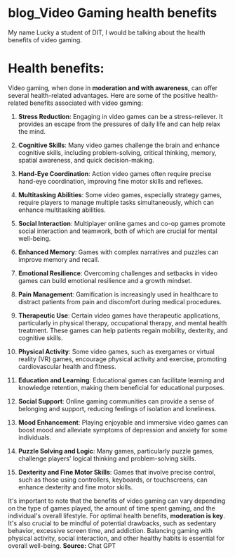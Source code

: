 # blog_Video Gaming health benefits
My name Lucky a student of DIT, I would be talking about the health benefits of video gaming.
# Health benefits:
Video gaming, when done in **moderation and with awareness**, can offer several health-related advantages. Here are some of the positive health-related benefits associated with video gaming:

1. **Stress Reduction**: Engaging in video games can be a stress-reliever. It provides an escape from the pressures of daily life and can help relax the mind.

2. **Cognitive Skills**: Many video games challenge the brain and enhance cognitive skills, including problem-solving, critical thinking, memory, spatial awareness, and quick decision-making.

3. **Hand-Eye Coordination**: Action video games often require precise hand-eye coordination, improving fine motor skills and reflexes.

4. **Multitasking Abilities**: Some video games, especially strategy games, require players to manage multiple tasks simultaneously, which can enhance multitasking abilities.

5. **Social Interaction**: Multiplayer online games and co-op games promote social interaction and teamwork, both of which are crucial for mental well-being.

6. **Enhanced Memory**: Games with complex narratives and puzzles can improve memory and recall.

7. **Emotional Resilience**: Overcoming challenges and setbacks in video games can build emotional resilience and a growth mindset.

8. **Pain Management**: Gamification is increasingly used in healthcare to distract patients from pain and discomfort during medical procedures.

9. **Therapeutic Use**: Certain video games have therapeutic applications, particularly in physical therapy, occupational therapy, and mental health treatment. These games can help patients regain mobility, dexterity, and cognitive skills.

10. **Physical Activity**: Some video games, such as exergames or virtual reality (VR) games, encourage physical activity and exercise, promoting cardiovascular health and fitness.

11. **Education and Learning**: Educational games can facilitate learning and knowledge retention, making them beneficial for educational purposes.

12. **Social Support**: Online gaming communities can provide a sense of belonging and support, reducing feelings of isolation and loneliness.

13. **Mood Enhancement**: Playing enjoyable and immersive video games can boost mood and alleviate symptoms of depression and anxiety for some individuals.

14. **Puzzle Solving and Logic**: Many games, particularly puzzle games, challenge players' logical thinking and problem-solving skills.

15. **Dexterity and Fine Motor Skills**: Games that involve precise control, such as those using controllers, keyboards, or touchscreens, can enhance dexterity and fine motor skills.

It's important to note that the benefits of video gaming can vary depending on the type of games played, the amount of time spent gaming, and the individual's overall lifestyle. For optimal health benefits, **moderation is key**. It's also crucial to be mindful of potential drawbacks, such as sedentary behavior, excessive screen time, and addiction. Balancing gaming with physical activity, social interaction, and other healthy habits is essential for overall well-being.
**Source:** Chat GPT
